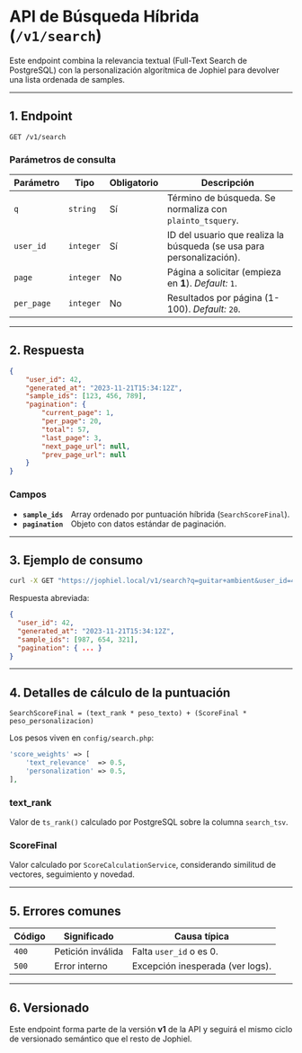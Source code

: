 # API de Búsqueda Híbrida (`/v1/search`)

Este endpoint combina la relevancia textual (Full-Text Search de PostgreSQL) con la personalización algorítmica de Jophiel para devolver una lista ordenada de samples.

---

## 1. Endpoint

```
GET /v1/search
```

### Parámetros de consulta

| Parámetro  | Tipo      | Obligatorio | Descripción                                                           |
| ---------- | --------- | ----------- | --------------------------------------------------------------------- |
| `q`        | `string`  | Sí          | Término de búsqueda. Se normaliza con `plainto_tsquery`.              |
| `user_id`  | `integer` | Sí          | ID del usuario que realiza la búsqueda (se usa para personalización). |
| `page`     | `integer` | No          | Página a solicitar (empieza en **1**). _Default:_ `1`.                |
| `per_page` | `integer` | No          | Resultados por página (1-100). _Default:_ `20`.                       |

---

## 2. Respuesta

```json
{
    "user_id": 42,
    "generated_at": "2023-11-21T15:34:12Z",
    "sample_ids": [123, 456, 789],
    "pagination": {
        "current_page": 1,
        "per_page": 20,
        "total": 57,
        "last_page": 3,
        "next_page_url": null,
        "prev_page_url": null
    }
}
```

### Campos

-   **`sample_ids`** Array ordenado por puntuación híbrida (`SearchScoreFinal`).
-   **`pagination`** Objeto con datos estándar de paginación.

---

## 3. Ejemplo de consumo

```bash
curl -X GET "https://jophiel.local/v1/search?q=guitar+ambient&user_id=42&per_page=10&page=2"
```

Respuesta abreviada:

```json
{
  "user_id": 42,
  "generated_at": "2023-11-21T15:34:12Z",
  "sample_ids": [987, 654, 321],
  "pagination": { ... }
}
```

---

## 4. Detalles de cálculo de la puntuación

```
SearchScoreFinal = (text_rank * peso_texto) + (ScoreFinal * peso_personalizacion)
```

Los pesos viven en `config/search.php`:

```php
'score_weights' => [
    'text_relevance'  => 0.5,
    'personalization' => 0.5,
],
```

### text_rank

Valor de `ts_rank()` calculado por PostgreSQL sobre la columna `search_tsv`.

### ScoreFinal

Valor calculado por `ScoreCalculationService`, considerando similitud de vectores, seguimiento y novedad.

---

## 5. Errores comunes

| Código | Significado       | Causa típica                     |
| ------ | ----------------- | -------------------------------- |
| `400`  | Petición inválida | Falta `user_id` o es 0.          |
| `500`  | Error interno     | Excepción inesperada (ver logs). |

---

## 6. Versionado

Este endpoint forma parte de la versión **v1** de la API y seguirá el mismo ciclo de versionado semántico que el resto de Jophiel.
